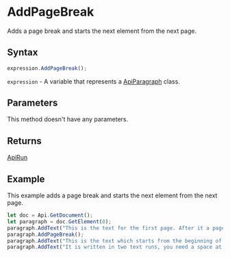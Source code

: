 # AddPageBreak

Adds a page break and starts the next element from the next page.

## Syntax

```javascript
expression.AddPageBreak();
```

`expression` - A variable that represents a [ApiParagraph](../ApiParagraph.md) class.

## Parameters

This method doesn't have any parameters.

## Returns

[ApiRun](../../ApiRun/ApiRun.md)

## Example

This example adds a page break and starts the next element from the next page.

```javascript editor-docx
let doc = Api.GetDocument();
let paragraph = doc.GetElement(0);
paragraph.AddText("This is the text for the first page. After it a page break will be added. Scroll down to the second page to see the text there.");
paragraph.AddPageBreak();
paragraph.AddText("This is the text which starts from the beginning of the second page. ");
paragraph.AddText("It is written in two text runs, you need a space at the end of the first run sentence to separate them.");
```
